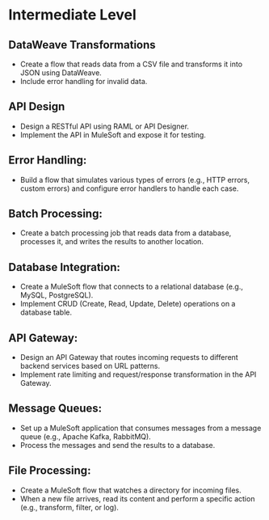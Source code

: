 # Intermediate Level

## DataWeave Transformations
* Create a flow that reads data from a CSV file and transforms it into JSON using DataWeave.
* Include error handling for invalid data.

## API Design
* Design a RESTful API using RAML or API Designer.
* Implement the API in MuleSoft and expose it for testing.

## Error Handling:
* Build a flow that simulates various types of errors (e.g., HTTP errors, custom errors) and configure error handlers to handle each case.

## Batch Processing:
* Create a batch processing job that reads data from a database, processes it, and writes the results to another location.

## Database Integration:
* Create a MuleSoft flow that connects to a relational database (e.g., MySQL, PostgreSQL).
* Implement CRUD (Create, Read, Update, Delete) operations on a database table.

## API Gateway:
* Design an API Gateway that routes incoming requests to different backend services based on URL patterns.
* Implement rate limiting and request/response transformation in the API Gateway.

## Message Queues:
* Set up a MuleSoft application that consumes messages from a message queue (e.g., Apache Kafka, RabbitMQ).
* Process the messages and send the results to a database.

## File Processing:
* Create a MuleSoft flow that watches a directory for incoming files.
* When a new file arrives, read its content and perform a specific action (e.g., transform, filter, or log).
